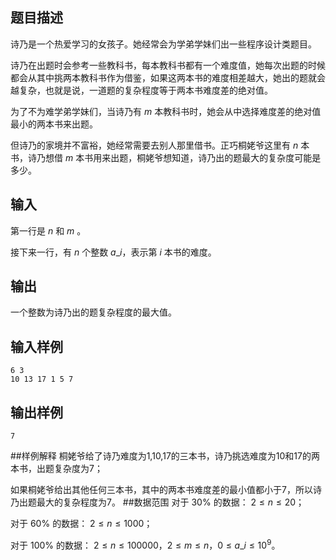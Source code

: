 ## 题目描述
诗乃是一个热爱学习的女孩子。她经常会为学弟学妹们出一些程序设计类题目。

诗乃在出题时会参考一些教科书，每本教科书都有一个难度值，她每次出题的时候都会从其中挑两本教科书作为借鉴，如果这两本书的难度相差越大，她出的题就会越复杂，也就是说，一道题的复杂程度等于两本书难度差的绝对值。

为了不为难学弟学妹们，当诗乃有 $m$ 本教科书时，她会从中选择难度差的绝对值最小的两本书来出题。

但诗乃的家境并不富裕，她经常需要去别人那里借书。正巧桐姥爷这里有 $n$ 本书，诗乃想借 $m$ 本书用来出题，桐姥爷想知道，诗乃出的题最大的复杂度可能是多少。
## 输入
第一行是 $n$ 和 $m$ 。

接下来一行，有 $n$ 个整数 $a\_i$，表示第 $i$ 本书的难度。
## 输出
一个整数为诗乃出的题复杂程度的最大值。
## 输入样例
    6 3 
    10 13 17 1 5 7 
## 输出样例
    7
##样例解释
桐姥爷给了诗乃难度为1,10,17的三本书，诗乃挑选难度为10和17的两本书，出题复杂度为7；

如果桐姥爷给出其他任何三本书，其中的两本书难度差的最小值都小于7，所以诗乃出题最大的复杂程度为7。
##数据范围
对于 $30\%$ 的数据： $2\leq n\leq 20$； 

对于 $60\%$ 的数据： $2\leq n\leq 1000$； 

对于 $100\%$ 的数据： $2\leq n\leq 100000， 2\leq m\leq n， 0\leq a\_i\leq 10^9$。


